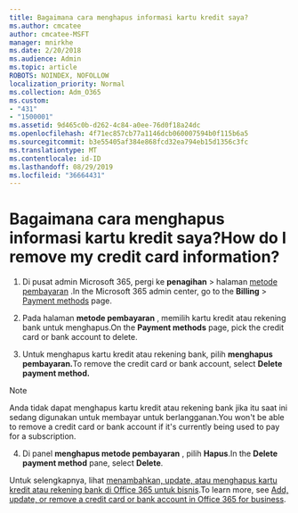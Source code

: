 ```yaml
---
title: Bagaimana cara menghapus informasi kartu kredit saya?
ms.author: cmcatee
author: cmcatee-MSFT
manager: mnirkhe
ms.date: 2/20/2018
ms.audience: Admin
ms.topic: article
ROBOTS: NOINDEX, NOFOLLOW
localization_priority: Normal
ms.collection: Adm_O365
ms.custom:
- "431"
- "1500001"
ms.assetid: 9d465c0b-d262-4c84-a0ee-76d0f18a24dc
ms.openlocfilehash: 4f71ec857cb77a1146dcb060007594b0f115b6a5
ms.sourcegitcommit: b3e55405af384e868fcd32ea794eb15d1356c3fc
ms.translationtype: MT
ms.contentlocale: id-ID
ms.lasthandoff: 08/29/2019
ms.locfileid: "36664431"
---
```

# <a name="how-do-i-remove-my-credit-card-information"></a><span data-ttu-id="bc177-102">Bagaimana cara menghapus informasi kartu kredit saya?</span><span class="sxs-lookup"><span data-stu-id="bc177-102">How do I remove my credit card information?</span></span>

1. <span data-ttu-id="bc177-103">Di pusat admin Microsoft 365, pergi ke **penagihan** \> halaman [metode pembayaran](https://go.microsoft.com/fwlink/p/?linkid=2018806) .</span><span class="sxs-lookup"><span data-stu-id="bc177-103">In the Microsoft 365 admin center, go to the **Billing** \> [Payment methods](https://go.microsoft.com/fwlink/p/?linkid=2018806) page.</span></span>

2. <span data-ttu-id="bc177-104">Pada halaman **metode pembayaran** , memilih kartu kredit atau rekening bank untuk menghapus.</span><span class="sxs-lookup"><span data-stu-id="bc177-104">On the **Payment methods** page, pick the credit card or bank account to delete.</span></span>

3. <span data-ttu-id="bc177-105">Untuk menghapus kartu kredit atau rekening bank, pilih **menghapus pembayaran.**</span><span class="sxs-lookup"><span data-stu-id="bc177-105">To remove the credit card or bank account, select **Delete payment method.**</span></span>

> [!NOTE]
> <span data-ttu-id="bc177-106">Anda tidak dapat menghapus kartu kredit atau rekening bank jika itu saat ini sedang digunakan untuk membayar untuk berlangganan.</span><span class="sxs-lookup"><span data-stu-id="bc177-106">You won't be able to remove a credit card or bank account if it's currently being used to pay for a subscription.</span></span>

4. <span data-ttu-id="bc177-107">Di panel **menghapus metode pembayaran** , pilih **Hapus**.</span><span class="sxs-lookup"><span data-stu-id="bc177-107">In the **Delete payment method** pane, select **Delete**.</span></span>

<span data-ttu-id="bc177-108">Untuk selengkapnya, lihat [menambahkan, update, atau menghapus kartu kredit atau rekening bank di Office 365 untuk bisnis](https://docs.microsoft.com/office365/admin/subscriptions-and-billing/add-update-or-remove-credit-card-or-bank-account).</span><span class="sxs-lookup"><span data-stu-id="bc177-108">To learn more, see [Add, update, or remove a credit card or bank account in Office 365 for business](https://docs.microsoft.com/office365/admin/subscriptions-and-billing/add-update-or-remove-credit-card-or-bank-account).</span></span>